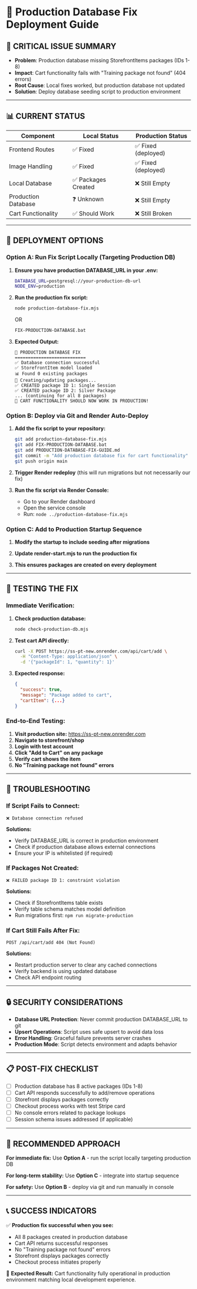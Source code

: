 # 🚀 Production Database Fix Deployment Guide

## 🎯 **CRITICAL ISSUE SUMMARY**
- **Problem**: Production database missing StorefrontItems packages (IDs 1-8)
- **Impact**: Cart functionality fails with "Training package not found" (404 errors)
- **Root Cause**: Local fixes worked, but production database not updated
- **Solution**: Deploy database seeding script to production environment

---

## 📊 **CURRENT STATUS**

| Component | Local Status | Production Status |
|-----------|-------------|-------------------|
| Frontend Routes | ✅ Fixed | ✅ Fixed (deployed) |
| Image Handling | ✅ Fixed | ✅ Fixed (deployed) |
| Local Database | ✅ Packages Created | ❌ Still Empty |
| Production Database | ❓ Unknown | ❌ Still Empty |
| Cart Functionality | ✅ Should Work | ❌ Still Broken |

---

## 🔧 **DEPLOYMENT OPTIONS**

### **Option A: Run Fix Script Locally (Targeting Production DB)**

1. **Ensure you have production DATABASE_URL in your .env:**
   ```bash
   DATABASE_URL=postgresql://your-production-db-url
   NODE_ENV=production
   ```

2. **Run the production fix script:**
   ```bash
   node production-database-fix.mjs
   ```
   OR
   ```bash
   FIX-PRODUCTION-DATABASE.bat
   ```

3. **Expected Output:**
   ```
   🚀 PRODUCTION DATABASE FIX
   ===========================
   ✅ Database connection successful
   ✅ StorefrontItem model loaded
   📊 Found 0 existing packages
   🔧 Creating/updating packages...
   ✅ CREATED package ID 1: Single Session
   ✅ CREATED package ID 2: Silver Package
   ... (continuing for all 8 packages)
   🎉 CART FUNCTIONALITY SHOULD NOW WORK IN PRODUCTION!
   ```

### **Option B: Deploy via Git and Render Auto-Deploy**

1. **Add the fix script to your repository:**
   ```bash
   git add production-database-fix.mjs
   git add FIX-PRODUCTION-DATABASE.bat
   git add PRODUCTION-DATABASE-FIX-GUIDE.md
   git commit -m "Add production database fix for cart functionality"
   git push origin main
   ```

2. **Trigger Render redeploy** (this will run migrations but not necessarily our fix)

3. **Run the fix script via Render Console:**
   - Go to your Render dashboard
   - Open the service console
   - Run: `node ../production-database-fix.mjs`

### **Option C: Add to Production Startup Sequence**

1. **Modify the startup to include seeding after migrations**

2. **Update render-start.mjs to run the production fix**

3. **This ensures packages are created on every deployment**

---

## 🧪 **TESTING THE FIX**

### **Immediate Verification:**

1. **Check production database:**
   ```bash
   node check-production-db.mjs
   ```

2. **Test cart API directly:**
   ```bash
   curl -X POST https://ss-pt-new.onrender.com/api/cart/add \
     -H "Content-Type: application/json" \
     -d '{"packageId": 1, "quantity": 1}'
   ```

3. **Expected response:**
   ```json
   {
     "success": true,
     "message": "Package added to cart",
     "cartItem": {...}
   }
   ```

### **End-to-End Testing:**

1. **Visit production site:** https://ss-pt-new.onrender.com
2. **Navigate to storefront/shop**
3. **Login with test account**
4. **Click "Add to Cart" on any package**
5. **Verify cart shows the item**
6. **No "Training package not found" errors**

---

## 🚨 **TROUBLESHOOTING**

### **If Script Fails to Connect:**
```
❌ Database connection refused
```
**Solutions:**
- Verify DATABASE_URL is correct in production environment
- Check if production database allows external connections
- Ensure your IP is whitelisted (if required)

### **If Packages Not Created:**
```
❌ FAILED package ID 1: constraint violation
```
**Solutions:**
- Check if StorefrontItems table exists
- Verify table schema matches model definition
- Run migrations first: `npm run migrate-production`

### **If Cart Still Fails After Fix:**
```
POST /api/cart/add 404 (Not Found)
```
**Solutions:**
- Restart production server to clear any cached connections
- Verify backend is using updated database
- Check API endpoint routing

---

## 🔒 **SECURITY CONSIDERATIONS**

- **Database URL Protection**: Never commit production DATABASE_URL to git
- **Upsert Operations**: Script uses safe upsert to avoid data loss
- **Error Handling**: Graceful failure prevents server crashes
- **Production Mode**: Script detects environment and adapts behavior

---

## 📋 **POST-FIX CHECKLIST**

- [ ] Production database has 8 active packages (IDs 1-8)
- [ ] Cart API responds successfully to add/remove operations
- [ ] Storefront displays packages correctly
- [ ] Checkout process works with test Stripe card
- [ ] No console errors related to package lookups
- [ ] Session schema issues addressed (if applicable)

---

## 🎯 **RECOMMENDED APPROACH**

**For immediate fix:** Use **Option A** - run the script locally targeting production DB

**For long-term stability:** Use **Option C** - integrate into startup sequence

**For safety:** Use **Option B** - deploy via git and run manually in console

---

## 📞 **SUCCESS INDICATORS**

✅ **Production fix successful when you see:**
- All 8 packages created in production database
- Cart API returns successful responses
- No "Training package not found" errors
- Storefront displays packages correctly
- Checkout process initiates properly

🎉 **Expected Result:** 
Cart functionality fully operational in production environment matching local development experience.
